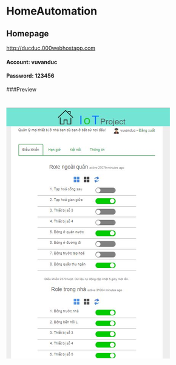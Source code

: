 # HomeAutomation

## Homepage
http://ducduc.000webhostapp.com


#### Account: vuvanduc
#### Password: 123456

###Preview

![wallpaper](https://github.com/Hercules2404/HomeAutomation/blob/master/homepreview.JPG)
=======
